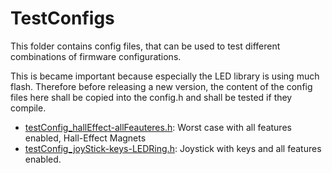 # TestConfigs

This folder contains config files, that can be used to test different combinations of firmware configurations. 

This is became important because especially the LED library is using much flash. Therefore before releasing a new version, the content of the config files here shall be copied into the config.h and shall be tested if they compile.

- [testConfig_hallEffect-allFeauteres.h](testConfig_hallEffect-allFeauteres.h): Worst case with all features enabled, Hall-Effect Magnets 
- [testConfig_joyStick-keys-LEDRing.h](testConfig_joyStick-keys-LEDRing.h): Joystick with keys and all features enabled.